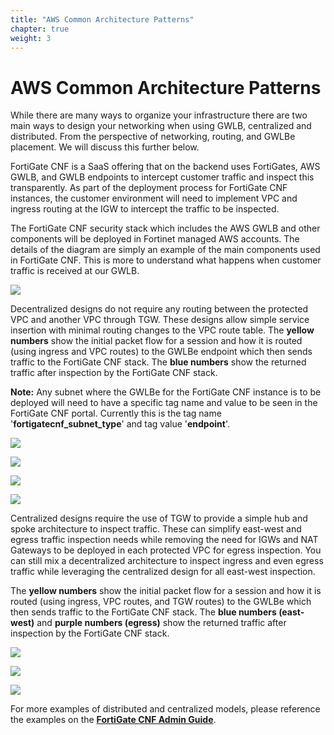 ```yaml
---
title: "AWS Common Architecture Patterns"
chapter: true
weight: 3
---
```



# AWS Common Architecture Patterns

While there are many ways to organize your infrastructure there are two main ways to design your networking when using GWLB, centralized and distributed. From the perspective of networking, routing, and GWLBe placement. We will discuss this further below.

FortiGate CNF is a SaaS offering that on the backend uses FortiGates, AWS GWLB, and GWLB endpoints to intercept customer traffic and inspect this transparently. As part of the deployment process for FortiGate CNF instances, the customer environment will need to implement VPC and ingress routing at the IGW to intercept the traffic to be inspected.

The FortiGate CNF security stack which includes the AWS GWLB and other components will be deployed in Fortinet managed AWS accounts. The details of the diagram are simply an example of the main components used in FortiGate CNF. This is more to understand what happens when customer traffic is received at our GWLB.

![](../images/image-cap-1.png)

Decentralized designs do not require any routing between the protected VPC and another VPC through TGW. These designs allow simple service insertion with minimal routing changes to the VPC route table. The **yellow numbers** show the initial packet flow for a session and how it is routed (using ingress and VPC routes) to the GWLBe endpoint which then sends traffic to the FortiGate CNF stack. The **blue numbers** show the returned traffic after inspection by the FortiGate CNF stack.

**Note:** Any subnet where the GWLBe for the FortiGate CNF instance is to be deployed will need to have a specific tag name and value to be seen in the FortiGate CNF portal. Currently this is the tag name '**fortigatecnf_subnet_type**' and tag value '**endpoint**'.

![](../images/image-cap-2.png)

![](../images/image-cap-3.png)

![](../images/image-cap-4.png)

![](../images/image-cap-5.png)

Centralized designs require the use of TGW to provide a simple hub and spoke architecture to inspect traffic. These can simplify east-west and egress traffic inspection needs while removing the need for IGWs and NAT Gateways to be deployed in each protected VPC for egress inspection. You can still mix a decentralized architecture to inspect ingress and even egress traffic while leveraging the centralized design for all east-west inspection.

The **yellow numbers** show the initial packet flow for a session and how it is routed (using ingress, VPC routes, and TGW routes) to the GWLBe which then sends traffic to the FortiGate CNF stack. The **blue numbers (east-west)** and **purple numbers (egress)** show the returned traffic after inspection by the FortiGate CNF stack.

![](../images/image-cap-6.png)

![](../images/image-cap-7.png)

![](../images/image-cap-8.png)

For more examples of distributed and centralized models, please reference the examples on the [**FortiGate CNF Admin Guide**](https://docs.fortinet.com/document/fortigate-cnf/latest/administration-guide/325439/deployment-scenarios).
